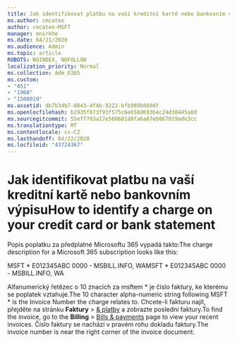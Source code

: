 ```yaml
---
title: Jak identifikovat platbu na vaší kreditní kartě nebo bankovním výpisu
ms.author: cmcatee
author: cmcatee-MSFT
manager: mnirkhe
ms.date: 04/21/2020
ms.audience: Admin
ms.topic: article
ROBOTS: NOINDEX, NOFOLLOW
localization_priority: Normal
ms.collection: Adm_O365
ms.custom:
- "451"
- "1960"
- "1500019"
ms.assetid: db7b34b7-0843-4f4b-9222-bfb998b860df
ms.openlocfilehash: b2935f673f93f575c6e658d693b4c24d30445a0d
ms.sourcegitcommit: 55eff703a17e500681d8fa6a87eb067019ade3cc
ms.translationtype: MT
ms.contentlocale: cs-CZ
ms.lasthandoff: 04/22/2020
ms.locfileid: "43724367"
---
```

# <a name="how-to-identify-a-charge-on-your-credit-card-or-bank-statement"></a><span data-ttu-id="cc267-102">Jak identifikovat platbu na vaší kreditní kartě nebo bankovním výpisu</span><span class="sxs-lookup"><span data-stu-id="cc267-102">How to identify a charge on your credit card or bank statement</span></span>

<span data-ttu-id="cc267-103">Popis poplatku za předplatné Microsoftu 365 vypadá takto:</span><span class="sxs-lookup"><span data-stu-id="cc267-103">The charge description for a Microsoft 365 subscription looks like this:</span></span>
  
<span data-ttu-id="cc267-104">MSFT \* E012345ABC 0000 - MSBILL.INFO, WA</span><span class="sxs-lookup"><span data-stu-id="cc267-104">MSFT \* E012345ABC 0000 - MSBILL.INFO, WA</span></span>
  
<span data-ttu-id="cc267-105">Alfanumerický řetězec o 10 znacích za msftem \* je číslo faktury, ke kterému se poplatek vztahuje.</span><span class="sxs-lookup"><span data-stu-id="cc267-105">The 10 character alpha-numeric string following MSFT \* is the Invoice Number the charge relates to.</span></span> <span data-ttu-id="cc267-106">Chcete-li fakturu najít, přejděte na stránku **Faktury** \> [& platby](https://go.microsoft.com/fwlink/p/?linkid=848039) a zobrazte poslední faktury.</span><span class="sxs-lookup"><span data-stu-id="cc267-106">To find the invoice, go to the **Billing** \> [Bills & payments](https://go.microsoft.com/fwlink/p/?linkid=848039) page to view your recent invoices.</span></span> <span data-ttu-id="cc267-107">Číslo faktury se nachází v pravém rohu dokladu faktury.</span><span class="sxs-lookup"><span data-stu-id="cc267-107">The invoice number is near the right corner of the invoice document.</span></span>